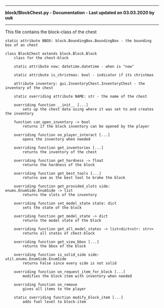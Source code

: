 ----

**block/BlockChest.py - Documentation - Last updated on 03.03.2020 by uuk**

----

This file contains the block-class of the chest

    static attribute BBOX: block.BoundingBox.BoundingBox - the bounding box of an chest
    
    class BlockChest extends block.Block.Block
        class for the chest-block
        
        static attribute now: datetime.datetime - when is "now"
        
        static attribute is_christmas: bool - indicator if its christmas
        
        attribute inventory: gui.InventoryChest.InventoryChest - the inventory of the chest
        
        static overriding attribute NAME: str - the name of the chest
        
        overriding function __init__ [...]
            sets up the chest data using where it was set to and creates the inventory
            
        function can_open_inventory -> bool
            returns if the block inventory can be opened by the player
            
        overriding function on_player_interact [...]
            opens the inventory when needed
            
        overriding function get_inventories [...]
            returns the inventory of the chest
            
        overriding function get_hardness -> float
            returns the hardness of the block
            
        overriding function get_best_tools [...]
            returns axe as the best tool to brake the block
            
        overriding function get_provided_slots side: enums.EnumSide.EnumSide -> list
            returns the slots of the inventory
            
        overriding function set_model_state state: dict
            sets the state of the block
            
        overriding function get_model_state -> dict
            returns the model state of the block
            
        overriding function get_all_model_states -> list<dict<str: str>>
            returns all states of chest-block
            
        overriding function get_view_bbox [...]
            returns the bbox of the block
            
        overriding function is_solid_side side: util.enums.EnumSide.EnumSide
            returns False since every side is not solid
            
        overriding function on_request_item_for_block [...]
            modifies the block item with inventory when needed
            
        overriding function on_remove
            gives all items to the player
            
        static overriding function modify_block_item [...]
            adds fuel level to block-item

